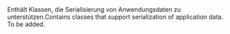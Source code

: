 <Namespace Name="Microsoft.Xml.Serialization.GeneratedAssembly">
  <Docs>
    <summary><span data-ttu-id="a89bf-101">Enthält Klassen, die Serialisierung von Anwendungsdaten zu unterstützen.</span><span class="sxs-lookup"><span data-stu-id="a89bf-101">Contains classes that support serialization of application data.</span></span></summary> 
    <remarks>To be added.</remarks>
  </Docs>
</Namespace>
